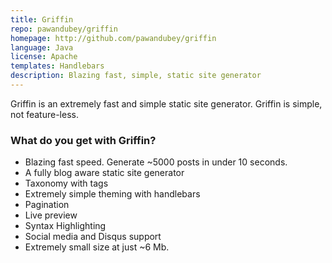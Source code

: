 ```yaml
---
title: Griffin
repo: pawandubey/griffin
homepage: http://github.com/pawandubey/griffin
language: Java
license: Apache
templates: Handlebars
description: Blazing fast, simple, static site generator
---
```


Griffin is an extremely fast and simple static site generator.
Griffin is simple, not feature-less.

### What do you get with Griffin?
* Blazing fast speed. Generate ~5000 posts in under 10 seconds.
* A fully blog aware static site generator
* Taxonomy with tags
* Extremely simple theming with handlebars
* Pagination
* Live preview
* Syntax Highlighting
* Social media and Disqus support
* Extremely small size at just ~6 Mb.
